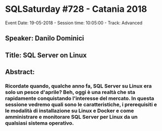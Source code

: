 # SQLSaturday #728 - Catania 2018
Event Date: 19-05-2018 - Session time: 10:05:00 - Track: Advanced
## Speaker: Danilo Dominici
## Title: SQL Server on Linux
## Abstract:
### Ricordate quando, qualche anno fa, SQL Server su Linux era solo un pesce d'aprile? Beh, oggi è una realtà che sta rapidamente conquistando l'interesse del mercato. In questa sessione vedremo quali sono le caratteristiche, i prerequisiti e le modalità di installazione su Linux e Docker e come amministrare e monitorare SQL Server per Linux da un qualsiasi sistema operativo.
